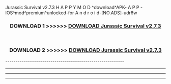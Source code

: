  Jurassic Survival v2.7.3 H A P P Y M O D ^download^APK- A P P -IOS^mod^premium^unlocked-for A n d r o i d-[NO.ADS]-udr6w



<div align="center">

<h3>DOWNLOAD 1 >>>>>> <a href="https://en-mod.web.app/?en= Jurassic Survival v2.7.3">DOWNLOAD Jurassic Survival v2.7.3 </a></h3><br>

<h3>DOWNLOAD 2 >>>>>> <a href="https://en-mod.web.app/?en= Jurassic Survival v2.7.3">DOWNLOAD Jurassic Survival v2.7.3 </a></h3>

</div>
----------------------------------------------------------

----------------------------------------------------------

----------------------------------------------------------

----------------------------------------------------------



